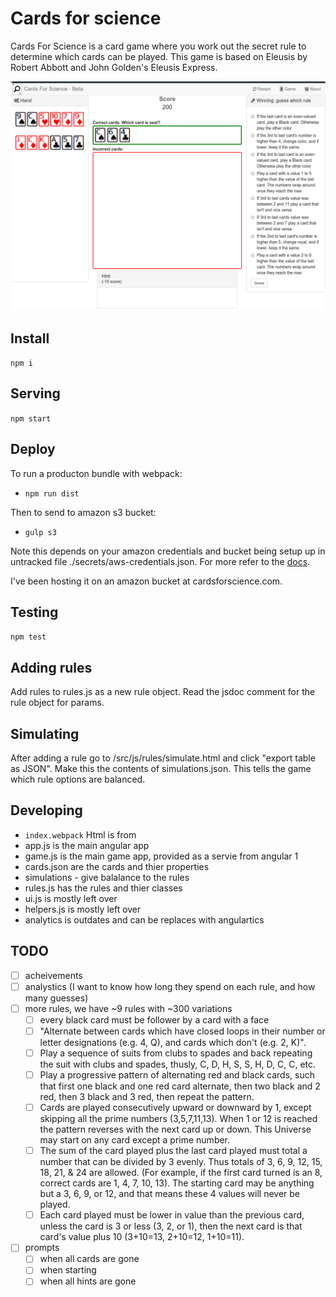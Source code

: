 # Cards for science

Cards For Science is a card game where you work out the secret rule to determine which cards can be played. This game is based on Eleusis by Robert Abbott and John Golden's Eleusis Express.

<img src="./docs/screenshots.png"></img>

## Install

`npm i`

## Serving

`npm start`

## Deploy

To run a producton bundle with webpack:

- `npm run dist`

Then to send to amazon s3 bucket:

- `gulp s3`

Note this depends on your amazon credentials and bucket being setup up in untracked file ./secrets/aws-credentials.json.
For more refer to the [docs](https://www.npmjs.com/package/gulp-awspublish).

I've been hosting it on an amazon bucket at cardsforscience.com.

## Testing

`npm test`

## Adding rules

Add rules to rules.js as a new rule object. Read the jsdoc comment for the rule object for params.

## Simulating

After adding a rule go to /src/js/rules/simulate.html and click "export table as JSON". Make this the contents of simulations.json. This tells the game which rule options are balanced.

## Developing

- `index.webpack` Html is from
- app.js is the main angular app
- game.js is the main game app, provided as a servie from angular 1
- cards.json are the cards and thier properties
- simulations - give balalance to the rules
- rules.js has the rules and thier classes
- ui.js is mostly left over
- helpers.js is mostly left over
- analytics is outdates and can be replaces with angulartics

## TODO

- [ ] acheivements
- [ ] analystics (I want to know how long they spend on each rule, and how many guesses)
- [ ] more rules, we have ~9 rules with ~300 variations
    - [ ] every black card must be follower by a card with a face
    - [ ] "Alternate between cards which have closed loops in their number or letter designations (e.g. 4, Q), and cards which don't (e.g. 2, K)".
    - [ ]  Play a sequence of suits from clubs to spades and back repeating the suit with clubs and spades, thusly, C, D, H, S, S, H, D, C, C, etc.
    - [ ] Play a progressive pattern of alternating red and black cards, such that first one black and one red card alternate, then two black and 2 red, then 3 black and 3 red, then repeat the pattern.
    - [ ] Cards are played consecutively upward or downward by 1, except skipping all the prime numbers (3,5,7,11,13). When 1 or 12 is reached the pattern reverses with the next card up or down. This Universe may start on any card except a prime number.
    - [ ] The sum of the card played plus the last card played must total a number that can be divided by 3 evenly. Thus totals of 3, 6, 9, 12, 15, 18, 21, & 24 are allowed. (For example, if the first card turned is an 8, correct cards are 1, 4, 7, 10, 13). The starting card may be anything but a 3, 6, 9, or 12, and that means these 4 values will never be played.
    - [ ] Each card played must be lower in value than the previous card, unless the card is 3 or less (3, 2, or 1), then the next card is that card's value plus 10 (3+10=13, 2+10=12, 1+10=11).
- [ ] prompts
    - [ ] when all cards are gone
    - [ ] when starting
    - [ ] when all hints are gone
